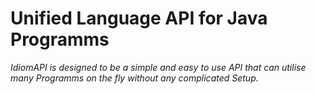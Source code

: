 Unified Language API for Java Programms
=======================================
*IdiomAPI is designed to be a simple and easy to use API that can utilise many Programms on the fly without any complicated Setup.*